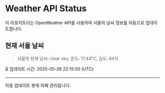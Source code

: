 
# Weather API Status

이 리포지토리는 OpenWeather API를 사용하여 서울의 날씨 정보를 자동으로 업데이트합니다.

## 현재 서울 날씨
> 서울의 현재 날씨: clear sky, 온도: 17.44°C, 습도: 84%

⏳ 업데이트 시간: 2025-05-28 22:15:50 (UTC)

---
자동 업데이트 봇에 의해 관리됩니다.
